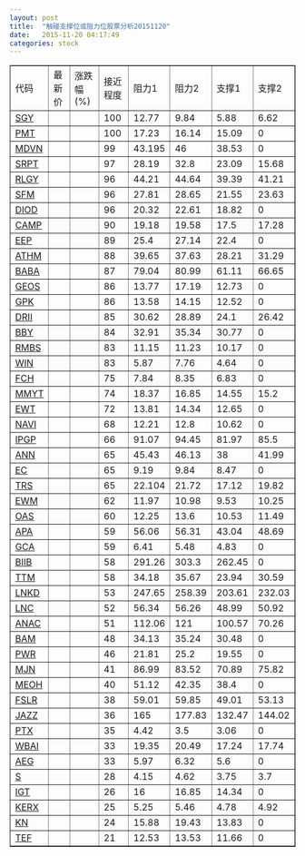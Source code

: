 ```yaml
---
layout: post
title:  "触碰支撑位或阻力位股票分析20151120"
date:   2015-11-20 04:17:49
categories: stock
---
```

<script type="text/javascript">
var stockList = []
stockList.push('gb_sgy');
stockList.push('gb_pmt');
stockList.push('gb_mdvn');
stockList.push('gb_srpt');
stockList.push('gb_rlgy');
stockList.push('gb_sfm');
stockList.push('gb_diod');
stockList.push('gb_camp');
stockList.push('gb_eep');
stockList.push('gb_athm');
stockList.push('gb_baba');
stockList.push('gb_geos');
stockList.push('gb_gpk');
stockList.push('gb_drii');
stockList.push('gb_bby');
stockList.push('gb_rmbs');
stockList.push('gb_win');
stockList.push('gb_fch');
stockList.push('gb_mmyt');
stockList.push('gb_ewt');
stockList.push('gb_navi');
stockList.push('gb_ipgp');
stockList.push('gb_ann');
stockList.push('gb_ec');
stockList.push('gb_trs');
stockList.push('gb_ewm');
stockList.push('gb_oas');
stockList.push('gb_apa');
stockList.push('gb_gca');
stockList.push('gb_biib');
stockList.push('gb_ttm');
stockList.push('gb_lnkd');
stockList.push('gb_lnc');
stockList.push('gb_anac');
stockList.push('gb_bam');
stockList.push('gb_pwr');
stockList.push('gb_mjn');
stockList.push('gb_meoh');
stockList.push('gb_fslr');
stockList.push('gb_jazz');
stockList.push('gb_ptx');
stockList.push('gb_wbai');
stockList.push('gb_aeg');
stockList.push('gb_s');
stockList.push('gb_igt');
stockList.push('gb_kerx');
stockList.push('gb_kn');
stockList.push('gb_tef');
</script>
<table border="1">
 <tr>
 <td>代码</td>
 <td>最新价</td>
 <td>涨跌幅(%)</td>
 <td>接近程度</td>
 <td>阻力1</td>
 <td>阻力2</td>
 <td>支撑1</td>
 <td>支撑2</td>
</tr>
  <tr id="sgy" class="green">
  <td><a href="http://stock.finance.sina.com.cn/usstock/quotes/SGY.html" target="_blank">SGY</a></td><td></td><td></td><td>100</td><td>12.77</td><td>9.84</td><td>5.88</td><td>6.62</td></tr>
  <tr id="pmt" class="red">
  <td><a href="http://stock.finance.sina.com.cn/usstock/quotes/PMT.html" target="_blank">PMT</a></td><td></td><td></td><td>100</td><td>17.23</td><td>16.14</td><td>15.09</td><td>0</td></tr>
  <tr id="mdvn" class="red">
  <td><a href="http://stock.finance.sina.com.cn/usstock/quotes/MDVN.html" target="_blank">MDVN</a></td><td></td><td></td><td>99</td><td>43.195</td><td>46</td><td>38.53</td><td>0</td></tr>
  <tr id="srpt" class="red">
  <td><a href="http://stock.finance.sina.com.cn/usstock/quotes/SRPT.html" target="_blank">SRPT</a></td><td></td><td></td><td>97</td><td>28.19</td><td>32.8</td><td>23.09</td><td>15.68</td></tr>
  <tr id="rlgy" class="green">
  <td><a href="http://stock.finance.sina.com.cn/usstock/quotes/RLGY.html" target="_blank">RLGY</a></td><td></td><td></td><td>96</td><td>44.21</td><td>44.64</td><td>39.39</td><td>41.21</td></tr>
  <tr id="sfm" class="green">
  <td><a href="http://stock.finance.sina.com.cn/usstock/quotes/SFM.html" target="_blank">SFM</a></td><td></td><td></td><td>96</td><td>27.81</td><td>28.65</td><td>21.55</td><td>23.63</td></tr>
  <tr id="diod" class="red">
  <td><a href="http://stock.finance.sina.com.cn/usstock/quotes/DIOD.html" target="_blank">DIOD</a></td><td></td><td></td><td>96</td><td>20.32</td><td>22.61</td><td>18.82</td><td>0</td></tr>
  <tr id="camp" class="red">
  <td><a href="http://stock.finance.sina.com.cn/usstock/quotes/CAMP.html" target="_blank">CAMP</a></td><td></td><td></td><td>90</td><td>19.18</td><td>19.58</td><td>17.5</td><td>17.28</td></tr>
  <tr id="eep" class="red">
  <td><a href="http://stock.finance.sina.com.cn/usstock/quotes/EEP.html" target="_blank">EEP</a></td><td></td><td></td><td>89</td><td>25.4</td><td>27.14</td><td>22.4</td><td>0</td></tr>
  <tr id="athm" class="green">
  <td><a href="http://stock.finance.sina.com.cn/usstock/quotes/ATHM.html" target="_blank">ATHM</a></td><td></td><td></td><td>88</td><td>39.65</td><td>37.63</td><td>28.21</td><td>31.29</td></tr>
  <tr id="baba" class="red">
  <td><a href="http://stock.finance.sina.com.cn/usstock/quotes/BABA.html" target="_blank">BABA</a></td><td></td><td></td><td>87</td><td>79.04</td><td>80.99</td><td>61.11</td><td>66.65</td></tr>
  <tr id="geos" class="red">
  <td><a href="http://stock.finance.sina.com.cn/usstock/quotes/GEOS.html" target="_blank">GEOS</a></td><td></td><td></td><td>86</td><td>13.77</td><td>17.19</td><td>12.73</td><td>0</td></tr>
  <tr id="gpk" class="red">
  <td><a href="http://stock.finance.sina.com.cn/usstock/quotes/GPK.html" target="_blank">GPK</a></td><td></td><td></td><td>86</td><td>13.58</td><td>14.15</td><td>12.52</td><td>0</td></tr>
  <tr id="drii" class="green">
  <td><a href="http://stock.finance.sina.com.cn/usstock/quotes/DRII.html" target="_blank">DRII</a></td><td></td><td></td><td>85</td><td>30.62</td><td>28.89</td><td>24.1</td><td>26.42</td></tr>
  <tr id="bby" class="green">
  <td><a href="http://stock.finance.sina.com.cn/usstock/quotes/BBY.html" target="_blank">BBY</a></td><td></td><td></td><td>84</td><td>32.91</td><td>35.34</td><td>30.77</td><td>0</td></tr>
  <tr id="rmbs" class="red">
  <td><a href="http://stock.finance.sina.com.cn/usstock/quotes/RMBS.html" target="_blank">RMBS</a></td><td></td><td></td><td>83</td><td>11.15</td><td>11.23</td><td>10.17</td><td>0</td></tr>
  <tr id="win" class="red">
  <td><a href="http://stock.finance.sina.com.cn/usstock/quotes/WIN.html" target="_blank">WIN</a></td><td></td><td></td><td>83</td><td>5.87</td><td>7.76</td><td>4.64</td><td>0</td></tr>
  <tr id="fch" class="red">
  <td><a href="http://stock.finance.sina.com.cn/usstock/quotes/FCH.html" target="_blank">FCH</a></td><td></td><td></td><td>75</td><td>7.84</td><td>8.35</td><td>6.83</td><td>0</td></tr>
  <tr id="mmyt" class="green">
  <td><a href="http://stock.finance.sina.com.cn/usstock/quotes/MMYT.html" target="_blank">MMYT</a></td><td></td><td></td><td>74</td><td>18.37</td><td>16.85</td><td>14.55</td><td>15.2</td></tr>
  <tr id="ewt" class="red">
  <td><a href="http://stock.finance.sina.com.cn/usstock/quotes/EWT.html" target="_blank">EWT</a></td><td></td><td></td><td>72</td><td>13.81</td><td>14.34</td><td>12.65</td><td>0</td></tr>
  <tr id="navi" class="red">
  <td><a href="http://stock.finance.sina.com.cn/usstock/quotes/NAVI.html" target="_blank">NAVI</a></td><td></td><td></td><td>68</td><td>12.21</td><td>12.8</td><td>10.62</td><td>0</td></tr>
  <tr id="ipgp" class="green">
  <td><a href="http://stock.finance.sina.com.cn/usstock/quotes/IPGP.html" target="_blank">IPGP</a></td><td></td><td></td><td>66</td><td>91.07</td><td>94.45</td><td>81.97</td><td>85.5</td></tr>
  <tr id="ann" class="red">
  <td><a href="http://stock.finance.sina.com.cn/usstock/quotes/ANN.html" target="_blank">ANN</a></td><td></td><td></td><td>65</td><td>45.43</td><td>46.13</td><td>38</td><td>41.99</td></tr>
  <tr id="ec" class="green">
  <td><a href="http://stock.finance.sina.com.cn/usstock/quotes/EC.html" target="_blank">EC</a></td><td></td><td></td><td>65</td><td>9.19</td><td>9.84</td><td>8.47</td><td>0</td></tr>
  <tr id="trs" class="green">
  <td><a href="http://stock.finance.sina.com.cn/usstock/quotes/TRS.html" target="_blank">TRS</a></td><td></td><td></td><td>65</td><td>22.104</td><td>21.72</td><td>17.12</td><td>19.82</td></tr>
  <tr id="ewm" class="green">
  <td><a href="http://stock.finance.sina.com.cn/usstock/quotes/EWM.html" target="_blank">EWM</a></td><td></td><td></td><td>62</td><td>11.97</td><td>10.98</td><td>9.53</td><td>10.25</td></tr>
  <tr id="oas" class="red">
  <td><a href="http://stock.finance.sina.com.cn/usstock/quotes/OAS.html" target="_blank">OAS</a></td><td></td><td></td><td>60</td><td>12.25</td><td>13.6</td><td>10.53</td><td>11.49</td></tr>
  <tr id="apa" class="green">
  <td><a href="http://stock.finance.sina.com.cn/usstock/quotes/APA.html" target="_blank">APA</a></td><td></td><td></td><td>59</td><td>56.06</td><td>56.31</td><td>43.04</td><td>48.69</td></tr>
  <tr id="gca" class="green">
  <td><a href="http://stock.finance.sina.com.cn/usstock/quotes/GCA.html" target="_blank">GCA</a></td><td></td><td></td><td>59</td><td>6.41</td><td>5.48</td><td>4.83</td><td>0</td></tr>
  <tr id="biib" class="red">
  <td><a href="http://stock.finance.sina.com.cn/usstock/quotes/BIIB.html" target="_blank">BIIB</a></td><td></td><td></td><td>58</td><td>291.26</td><td>303.3</td><td>262.45</td><td>0</td></tr>
  <tr id="ttm" class="green">
  <td><a href="http://stock.finance.sina.com.cn/usstock/quotes/TTM.html" target="_blank">TTM</a></td><td></td><td></td><td>58</td><td>34.18</td><td>35.67</td><td>23.94</td><td>30.59</td></tr>
  <tr id="lnkd" class="green">
  <td><a href="http://stock.finance.sina.com.cn/usstock/quotes/LNKD.html" target="_blank">LNKD</a></td><td></td><td></td><td>53</td><td>247.65</td><td>258.39</td><td>203.61</td><td>232.03</td></tr>
  <tr id="lnc" class="red">
  <td><a href="http://stock.finance.sina.com.cn/usstock/quotes/LNC.html" target="_blank">LNC</a></td><td></td><td></td><td>52</td><td>56.34</td><td>56.26</td><td>48.99</td><td>50.92</td></tr>
  <tr id="anac" class="red">
  <td><a href="http://stock.finance.sina.com.cn/usstock/quotes/ANAC.html" target="_blank">ANAC</a></td><td></td><td></td><td>51</td><td>112.06</td><td>121</td><td>100.57</td><td>70.26</td></tr>
  <tr id="bam" class="green">
  <td><a href="http://stock.finance.sina.com.cn/usstock/quotes/BAM.html" target="_blank">BAM</a></td><td></td><td></td><td>48</td><td>34.13</td><td>35.24</td><td>30.48</td><td>0</td></tr>
  <tr id="pwr" class="red">
  <td><a href="http://stock.finance.sina.com.cn/usstock/quotes/PWR.html" target="_blank">PWR</a></td><td></td><td></td><td>46</td><td>21.81</td><td>25.2</td><td>19.55</td><td>0</td></tr>
  <tr id="mjn" class="red">
  <td><a href="http://stock.finance.sina.com.cn/usstock/quotes/MJN.html" target="_blank">MJN</a></td><td></td><td></td><td>41</td><td>86.99</td><td>83.52</td><td>70.89</td><td>75.82</td></tr>
  <tr id="meoh" class="green">
  <td><a href="http://stock.finance.sina.com.cn/usstock/quotes/MEOH.html" target="_blank">MEOH</a></td><td></td><td></td><td>40</td><td>51.12</td><td>42.35</td><td>38.4</td><td>0</td></tr>
  <tr id="fslr" class="green">
  <td><a href="http://stock.finance.sina.com.cn/usstock/quotes/FSLR.html" target="_blank">FSLR</a></td><td></td><td></td><td>38</td><td>59.01</td><td>59.85</td><td>49.01</td><td>53.13</td></tr>
  <tr id="jazz" class="green">
  <td><a href="http://stock.finance.sina.com.cn/usstock/quotes/JAZZ.html" target="_blank">JAZZ</a></td><td></td><td></td><td>36</td><td>165</td><td>177.83</td><td>132.47</td><td>144.02</td></tr>
  <tr id="ptx" class="green">
  <td><a href="http://stock.finance.sina.com.cn/usstock/quotes/PTX.html" target="_blank">PTX</a></td><td></td><td></td><td>35</td><td>4.42</td><td>3.5</td><td>3.06</td><td>0</td></tr>
  <tr id="wbai" class="red">
  <td><a href="http://stock.finance.sina.com.cn/usstock/quotes/WBAI.html" target="_blank">WBAI</a></td><td></td><td></td><td>33</td><td>19.35</td><td>20.49</td><td>17.24</td><td>17.74</td></tr>
  <tr id="aeg" class="red">
  <td><a href="http://stock.finance.sina.com.cn/usstock/quotes/AEG.html" target="_blank">AEG</a></td><td></td><td></td><td>33</td><td>5.97</td><td>6.32</td><td>5.6</td><td>0</td></tr>
  <tr id="s" class="red">
  <td><a href="http://stock.finance.sina.com.cn/usstock/quotes/S.html" target="_blank">S</a></td><td></td><td></td><td>28</td><td>4.15</td><td>4.62</td><td>3.75</td><td>3.7</td></tr>
  <tr id="igt" class="green">
  <td><a href="http://stock.finance.sina.com.cn/usstock/quotes/IGT.html" target="_blank">IGT</a></td><td></td><td></td><td>26</td><td>16</td><td>16.85</td><td>14.34</td><td>0</td></tr>
  <tr id="kerx" class="red">
  <td><a href="http://stock.finance.sina.com.cn/usstock/quotes/KERX.html" target="_blank">KERX</a></td><td></td><td></td><td>25</td><td>5.25</td><td>5.46</td><td>4.78</td><td>4.92</td></tr>
  <tr id="kn" class="red">
  <td><a href="http://stock.finance.sina.com.cn/usstock/quotes/KN.html" target="_blank">KN</a></td><td></td><td></td><td>24</td><td>15.88</td><td>19.43</td><td>13.83</td><td>0</td></tr>
  <tr id="tef" class="green">
  <td><a href="http://stock.finance.sina.com.cn/usstock/quotes/TEF.html" target="_blank">TEF</a></td><td></td><td></td><td>21</td><td>12.53</td><td>13.53</td><td>11.66</td><td>0</td></tr>
</table>

